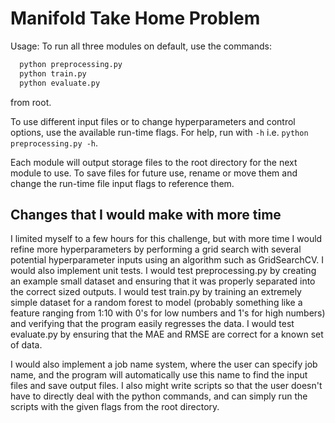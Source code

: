 # Manifold Take Home Problem

Usage:
To run all three modules on default, use the commands:

```python
  python preprocessing.py
  python train.py
  python evaluate.py
```

from root.

To use different input files or to change hyperparameters and control options, use the available run-time flags. For help, run with `-h` i.e. `python preprocessing.py -h`.

Each module will output storage files to the root directory for the next module to use. To save files for future use, rename or move them and change the run-time file input flags to reference them.

## Changes that I would make with more time
I limited myself to a few hours for this challenge, but with more time I would refine more hyperparameters by performing a grid search with several potential hyperparameter inputs using an algorithm such as GridSearchCV. I would also implement unit tests. I would test preprocessing.py by creating an example small dataset and ensuring that it was properly separated into the correct sized outputs. I would test train.py by training an extremely simple dataset for a random forest to model (probably something like a feature ranging from 1:10 with 0's for low numbers and 1's for high numbers) and verifying that the program easily regresses the data. I would test evaluate.py by ensuring that the MAE and RMSE are correct for a known set of data.

I would also implement a job name system, where the user can specify job name, and the program will automatically use this name to find the input files and save output files. I also might write scripts so that the user doesn't have to directly deal with the python commands, and can simply run the scripts with the given flags from the root directory.
